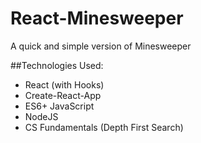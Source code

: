 # React-Minesweeper

A quick and simple version of Minesweeper

##Technologies Used:
* React (with Hooks)
* Create-React-App
* ES6+ JavaScript
* NodeJS
* CS Fundamentals (Depth First Search)
